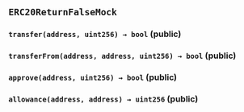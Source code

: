 ## `ERC20ReturnFalseMock`






### `transfer(address, uint256) → bool` (public)





### `transferFrom(address, address, uint256) → bool` (public)





### `approve(address, uint256) → bool` (public)





### `allowance(address, address) → uint256` (public)








